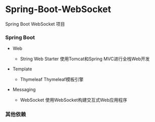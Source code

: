 # Spring-Boot-WebSocket
Spring Boot WebSocket 项目

### Spring Boot 
    
- Web
    - String Web Starter        使用Tomcat和Spring MVC进行全栈Web开发
    
- Template
	- Thymeleaf                 Thymeleaf模板引擎    
    
- Messaging
    - WebSocket                 使用WebSocket构建交互式Web应用程序
	
### 其他依赖


###